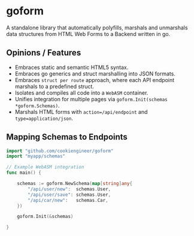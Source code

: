 
# goform

A standalone library that automatically polyfills, marshals and unmarshals data structures
from HTML Web Forms to a Backend written in go.


## Opinions / Features

- Embraces static and semantic HTML5 syntax.
- Embraces go generics and struct marshalling into JSON formats.
- Embraces `struct per route` approach, where each API endpoint marshals to a predefined struct.
- Isolates and compiles all code into a `WebASM` container.
- Unifies integration for multiple pages via `goform.Init(schemas *goform.Schemas)`.
- Marshals HTML forms with `action=/api/endpoint` and `type=application/json`.


## Mapping Schemas to Endpoints

```go
import "github.com/cookiengineer/goform"
import "myapp/schemas"

// Example WebASM integration
func main() {

    schemas := goform.NewSchema(map[string]any{
        "/api/user/new":  schemas.User,
        "/api/user/save": schemas.User,
        "/api/car/new":   schemas.Car,
    })

    goform.Init(&schemas)

}
```
